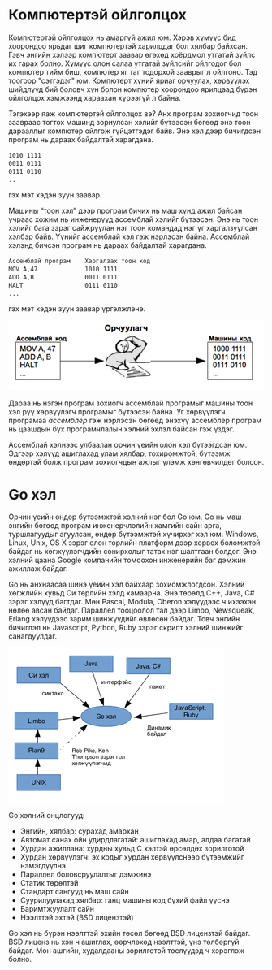 # Компютертэй ойлголцох

Компютертэй ойлголцох нь амаргүй ажил юм. Хэрэв хүмүүс бид хоорондоо ярьдаг шиг компютертэй харилцдаг бол хялбар байхсан. Гэвч энгийн хэлээр компютерт заавар өгөхөд хоёрдмол утгатай зүйлс их гарах болно. Хүмүүс олон салаа утгатай зүйлсийг ойлгодог бол компютер тийм биш,  компютер яг таг тодорхой зааврыг л ойлгоно. Тэд тоогоор "сэтгэдэг" юм. Компютерт хүний яриаг орчуулах, хөрвүүлэх шийдлүүд бий боловч хүн болон компютер хоорондоо ярилцаад бүрэн ойлголцох хэмжээнд хараахан хүрээгүй л байна.

Тэгэхээр яаж компютертэй ойлголцох вэ? Анх програм зохиогчид тоон заавраас тогтох машинд зориулсан хэлийг бүтээсэн бөгөөд энэ тоон дарааллыг компютер ойлгож гүйцэтгэдэг байв. Энэ хэл дээр бичигдсэн програм нь дараах байдалтай харагдана.

```
1010 1111
0011 0111
0111 0110
..
```
гэх мэт хэдэн зуун заавар.

Машины “тоон хэл” дээр програм бичих нь маш хүнд ажил байсан учраас хожим нь инженерүүд ассемблай хэлийг бүтээсэн. Энэ нь тоон хэлийг бага зэрэг сайжруулан нэг тоон командад нэг үг харгалзуулсан хэлбэр байв. Үүнийг ассемблай хэл гэж нэрлэсэн байна. Ассемблай хэлэнд бичсэн програм нь дараах байдалтай харагдана.

```
Ассемблай програм    Харгалзах тоон код
MOV A,47             1010 1111
ADD A,B              0011 0111
HALT                 0111 0110
...
```

гэх мэт хэдэн зуун заавар үргэлжлэнэ.

![](res/assembler.png)

Дараа нь нэгэн програм зохиогч ассемблай програмыг машины тоон хэл рүү хөрвүүлэгч програмыг бүтээсэн байна. Уг хөрвүүлэгч програмаа _ассемблер_ гэж нэрлэсэн бөгөөд энэхүү ассемблер програм нь цаашдын бүх програмчлалын хэлний эхлэл байсан гэж үздэг.

Ассемблай хэлнээс улбаалан орчин үеийн олон хэл бүтээгдсэн юм. Эдгээр хэлүүд ашиглахад улам хялбар, тохиромжтой, бүтээмж өндөртэй болж програм зохиогчдын ажлыг үлэмж хөнгөвчилдөг болсон.

# Go хэл

Орчин үеийн өндөр бүтээмжтэй хэлний нэг бол Go юм. Go нь маш энгийн бөгөөд  програм инженерчлэлийн хамгийн сайн арга, туршлагуудыг агуулсан, өндөр бүтээмжтэй хүчирхэг хэл юм. Windows, Linux, Unix, OS X зэрэг олон төрлийн платформ дээр хөрвөх боломжтой байдаг нь хөгжүүлэгчдийн сонирхолыг татах нэг шалтгаан болдог. Энэ хэлний цаана Google компанийн томоохон инженерийн баг дэмжин ажиллаж байдаг.

Go нь анхнаасаа шинэ үеийн хэл байхаар зохиомжлогдсон. Хэлний хөгжлийн хувьд Cи төрлийн хэлд хамаарна. Энэ төрөлд C++, Java, C\# зэрэг хэлүүд багтдаг. Мөн Pascal, Modula, Oberon хэлүүдээс ч ихээхэн нөлөө авсан байдаг. Параллел тооцоолол тал дээр Limbo, Newsqueak, Erlang хэлүүдээс зарим шинжүүдийг өвлөсөн байдаг. Товч энгийн бичиглэл нь Javascript, Python, Ruby зэрэг скрипт хэлний шинжийг санагдуулдаг.

![](res/go_root.png)

Go хэлний онцлогууд:

* Энгийн, хялбар: сурахад амархан
* Автомат санах ойн удирдлагатай: ашиглахад амар, алдаа багатай
* Хурдан ажиллана: хурдны хувьд C хэлтэй өрсөлдөх зорилготой
* Хурдан хөрвүүлэгч: эх кодыг хурдан хөрвүүлснээр бүтээмжийг нэмэгдүүлнэ
* Параллел боловсруулалтыг дэмжинэ
* Статик төрөлтэй
* Стандарт сангууд нь маш сайн
* Суурилуулахад хялбар: ганц машины код бүхий файл үүснэ
* Баримтжуулалт сайн
* Нээлттэй эхтэй \(BSD лицензтэй\)

Go хэл нь бүрэн нээлттэй эхийн төсөл бөгөөд BSD лицензтэй байдаг. BSD лиценз нь хэн ч ашиглах, өөрчлөхөд нээлттэй, үнэ төлбөргүй байдаг. Мөн ашгийн, худалдааны зорилготой төслүүдэд ч хэрэглэж болно.

